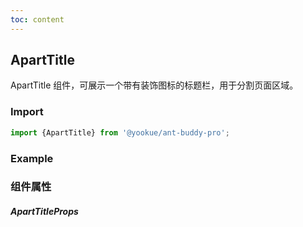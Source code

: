 ```yaml
---
toc: content
---
```


## ApartTitle

ApartTitle 组件，可展示一个带有装饰图标的标题栏，用于分割页面区域。

### Import

```jsx | pure
import {ApartTitle} from '@yookue/ant-buddy-pro';
```

### Example

<code src="./demo.zh-CN.tsx"></code>

### 组件属性

##### ApartTitleProps

<API src="@/layout/ApartTitle/index.tsx" hideTitle></API>
